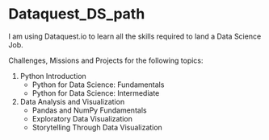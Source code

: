 # Dataquest_DS_path
I am using Dataquest.io to learn all the skills required to land a Data Science Job.

Challenges, Missions and Projects for the following topics:
1. Python Introduction
   - Python for Data Science: Fundamentals
   - Python for Data Science: Intermediate
2. Data Analysis and Visualization
   - Pandas and NumPy Fundamentals
   - Exploratory Data Visualization
   - Storytelling Through Data Visualization
